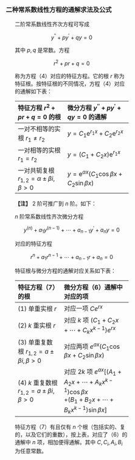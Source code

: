 <div style="float: left; width: 64%; padding: 1%;">

### 二种常系数线性方程的通解求法及公式

<ul>

二阶常系数线性齐次方程可写成

$$
y^{\prime \prime}+p y^{\prime}+q y=0
$$

其中 $p, q$ 是常数。方程

$$
r^{2}+p r+q=0
$$

称为方程（4）对应的特征方程。它的根 $r$ 称为特征根。按特征根的不同情况，方程（4）对应的通解如下表：

| 特征方程 $r^{2}+p r+q=0$ 的根          | 微分方程 $y^{\prime \prime}+p y^{\prime}+q y=0$ 的通解             |
|:-------------------------------------|:---------------------------------------------------------------|
| 一对不相等的实根 $r_{1} \neq r_{2}$  | $y=C_{1} \mathrm{e}^{r_{1} x}+C_{2} \mathrm{e}^{r_{2} x}$       |
| 一对相等的实根 $r_{1}=r_{2}$        | $y=\left(C_{1}+C_{2} x\right) \mathrm{e}^{r_{1} x}$            |
| 一对共轭复根 $r_{1,2}=\alpha \pm \beta i, \beta>0$ | $y=\mathrm{e}^{\alpha x}\left(C_{1} \cos \beta x+C_{2} \sin \beta x\right)$ |

**【注】** 2 阶可推广到 $n$ 阶。如下：

$n$ 阶常系数线性齐次微分方程

$$
y^{(n)}+a_{1} y^{(n-1)}+\cdots+a_{n-1} y^{\prime}+a_{n} y=0
$$

对应的特征方程

$$
r^{n}+a_{1} r^{n-1}+\cdots+a_{n-1} r+a_{n}=0
$$

特征根与微分方程的通解对应关系如下表：

| 特征方程（7）的根                              | 微分方程（6）通解中对应的项                                                                 |
|:---------------------------------------------|:------------------------------------------------------------------------------------------|
| (1) 单重实根 $r$                            | 对应一项 $C e^{r x}$                                                                     |
| (2) $k$ 重实根 $r$                          | 对应 $k$ 项 $\left(C_{1}+C_{2} x+\cdots+C_{k} x^{k-1}\right) e^{r x}$                    |
| (3) 单重复数根 $r_{1,2}=a \pm \beta i, \beta>0$ | 对应两项 $e^{a x}\left(C_{1} \cos \beta x+C_{2} \sin \beta x\right)$                      |
| (4) $k$ 重复数根 $r_{1,2}=a \pm \beta i, \beta>0$ | 对应 $2k$ 项 $e^{a x}\left[\left(A_{1}+A_{2} x+\cdots+A_{k} x^{k-1}\right) \cos \beta x\right.$ <br> $\left.+\left(B_{1}+B_{2} x+\cdots+B_{k} x^{k-1}\right) \sin \beta x\right]$ |

特征方程（7）有且仅有 $n$ 个根（包括实的、复的，以及它们的重数），按上表，对应了（6）的通解中 $n$ 项，相加便得通解。其中 $C, C_{i}, A_{i}, B_{i}$ 为任意常数。

</ul>
</div>
<div style="float: right; width: 26%; padding: 1%;">

</div>
<div style="clear: both;"></div>
